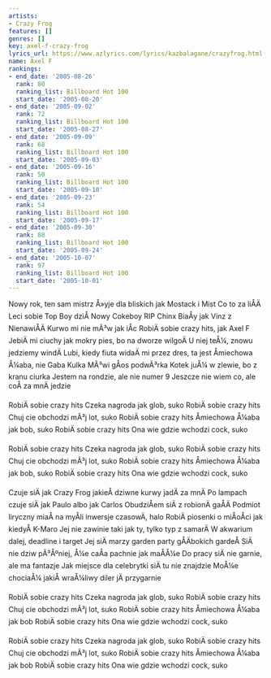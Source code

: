 ```yaml
---
artists:
- Crazy Frog
features: []
genres: []
key: axel-f-crazy-frog
lyrics_url: https://www.azlyrics.com/lyrics/kazbalagane/crazyfrog.html
name: Axel F
rankings:
- end_date: '2005-08-26'
  rank: 80
  ranking_list: Billboard Hot 100
  start_date: '2005-08-20'
- end_date: '2005-09-02'
  rank: 72
  ranking_list: Billboard Hot 100
  start_date: '2005-08-27'
- end_date: '2005-09-09'
  rank: 68
  ranking_list: Billboard Hot 100
  start_date: '2005-09-03'
- end_date: '2005-09-16'
  rank: 50
  ranking_list: Billboard Hot 100
  start_date: '2005-09-10'
- end_date: '2005-09-23'
  rank: 54
  ranking_list: Billboard Hot 100
  start_date: '2005-09-17'
- end_date: '2005-09-30'
  rank: 88
  ranking_list: Billboard Hot 100
  start_date: '2005-09-24'
- end_date: '2005-10-07'
  rank: 97
  ranking_list: Billboard Hot 100
  start_date: '2005-10-01'
---
```


Nowy rok, ten sam mistrz
Å»yje dla bliskich jak Mostack i Mist
Co to za liÅÄ
Leci sobie Top Boy dziÅ
Nowy Cokeboy RIP Chinx
BiaÅy jak Vinz z NienawiÅÄ
Kurwo mi nie mÃ³w jak iÅc
RobiÄ sobie crazy hits, jak Axel F
JebiÄ mi ciuchy jak mokry pies, bo na dworze wilgoÄ
U niej teÅ¼, znowu jedziemy windÄ
Lubi, kiedy fiuta widaÄ mi przez dres, ta jest
Åmiechowa Å¼aba, nie Gaba Kulka
MÃ³wi gÅos podwÃ³rka
Kotek juÅ¼ w zlewie, bo z kranu ciurka
Jestem na rondzie, ale nie numer 9
Jeszcze nie wiem co, ale coÅ za mnÄ jedzie

RobiÄ sobie crazy hits
Czeka nagroda jak glob, suko
RobiÄ sobie crazy hits
Chuj cie obchodzi mÃ³j lot, suko
RobiÄ sobie crazy hits
Åmiechowa Å¼aba jak bob, suko
RobiÄ sobie crazy hits
Ona wie gdzie wchodzi cock, suko

RobiÄ sobie crazy hits
Czeka nagroda jak glob, suko
RobiÄ sobie crazy hits
Chuj cie obchodzi mÃ³j lot, suko
RobiÄ sobie crazy hits
Åmiechowa Å¼aba jak bob, suko
RobiÄ sobie crazy hits
Ona wie gdzie wchodzi cock, suko

Czuje siÄ jak Crazy Frog jakieÅ dziwne kurwy jadÄ za mnÄ
Po lampach czuje siÄ jak Paulo albo jak Carlos
ObudziÅem siÄ z robionÄ gaÅÄ
Podmiot liryczny miaÅ na myÅli inwersje czasowÄ, halo
RobiÄ piosenki o miÅoÅci jak kiedyÅ K-Maro
Jej nie zawinie taki jak ty, tylko typ z samarÄ
W akwarium dalej, deadline i target
Jej siÄ marzy garden party gÅÄbokich gardeÅ
SiÄ nie dziw pÃ³Åºniej, Å¼e caÅa pachnie jak maÅÅ¼e
Do pracy siÄ nie garnie, ale ma fantazje
Jak miejsce dla celebrytki siÄ tu nie znajdzie
MoÅ¼e chociaÅ¼ jakiÅ wraÅ¼liwy diler jÄ przygarnie

RobiÄ sobie crazy hits
Czeka nagroda jak glob, suko
RobiÄ sobie crazy hits
Chuj cie obchodzi mÃ³j lot, suko
RobiÄ sobie crazy hits
Åmiechowa Å¼aba jak bob
RobiÄ sobie crazy hits
Ona wie gdzie wchodzi cock, suko

RobiÄ sobie crazy hits
Czeka nagroda jak glob, suko
RobiÄ sobie crazy hits
Chuj cie obchodzi mÃ³j lot, suko
RobiÄ sobie crazy hits
Åmiechowa Å¼aba jak bob
RobiÄ sobie crazy hits
Ona wie gdzie wchodzi cock, suko



